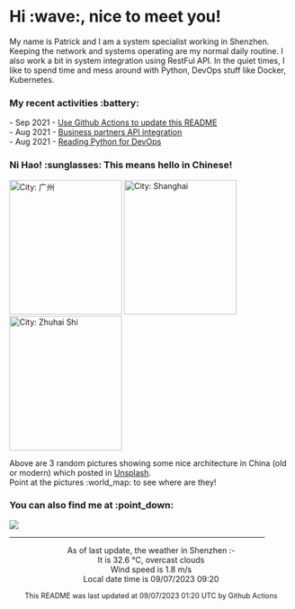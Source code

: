 <h1> Hi :wave:, nice to meet you! </h1>

<!-- <img align='right' src="https://media.giphy.com/media/3o6ZsWiPs8bx32YWyY/giphy.gif" width="300" /> -->

<p alight="left">My name is Patrick and I am a system specialist working in Shenzhen. Keeping the network and systems operating are my normal daily routine. I also work a bit in system integration using RestFul API. In the quiet times, I like to spend time and mess around with Python, DevOps stuff like Docker, Kubernetes.</p>
<h3>My recent activities :battery:</h3>
<!-- Activities start -->
- Sep 2021 - <a href='https://docs.github.com/en/actions' target='_blank'>Use Github Actions to update this README</a><br>
- Aug 2021 - <a href='#' target='_blank'>Business partners API integration</a><br>
- Aug 2021 - <a href='https://book.douban.com/subject/34787347/' target='_blank'>Reading Python for DevOps</a><br><!-- Activities end -->

<h3>Ni Hao! :sunglasses: This means hello in Chinese!</h3>
<!-- Picture start -->
<p><img width="200" height="239" src="https://images.unsplash.com/photo-1552564273-8706ec2f9500?crop=entropy&cs=tinysrgb&fit=max&fm=jpg&ixid=M3wyNjYzMzV8MHwxfHJhbmRvbXx8fHx8fHx8fDE2OTQwNDk2NDV8&ixlib=rb-4.0.3&q=80&w=200" title="City: 广州" /> <img width="200" height="239" src="https://images.unsplash.com/photo-1613787041177-5625f643fe6b?crop=entropy&cs=tinysrgb&fit=max&fm=jpg&ixid=M3wyNjYzMzV8MHwxfHJhbmRvbXx8fHx8fHx8fDE2OTQwNDk2NDV8&ixlib=rb-4.0.3&q=80&w=200" title="City: Shanghai" /> <img width="200" height="239" src="https://images.unsplash.com/photo-1601949117553-68a5936cf9a4?crop=entropy&cs=tinysrgb&fit=max&fm=jpg&ixid=M3wyNjYzMzV8MHwxfHJhbmRvbXx8fHx8fHx8fDE2OTQwNDk2NDV8&ixlib=rb-4.0.3&q=80&w=200" title="City: Zhuhai Shi" /> </p><!-- Picture end -->
<p>Above are 3 random pictures showing some nice architecture in China (old or modern) which posted in <a href='https://unsplash.com/' target='_blank'>Unsplash</a>.<br>Point at the pictures :world_map: to see where are they!</p>

<h3>You can also find me at :point_down:</h3>
<p><a href="https://www.linkedin.com/in/patrick-law" target="_blank"><img src="https://img.shields.io/badge/linkedin-%230077B5.svg?&style=for-the-badge&logo=linkedin&logoColor=white" /></a>
</P>
<hr size='8' width='90%'>

<!-- Weather start -->
<p align="center">As of last update, the weather in Shenzhen :- <br>
It is 32.6 &#8451;, overcast clouds<br>
Wind speed is 1.8 m/s<br>
Local date time is 09/07/2023 09:20<br></p><!-- Weather end -->
<!-- Updatetime start -->
<p align="center" style="font-size:90%">This README was last updated at 09/07/2023 01:20 UTC by Github Actions</p><!-- Updatetime end -->
